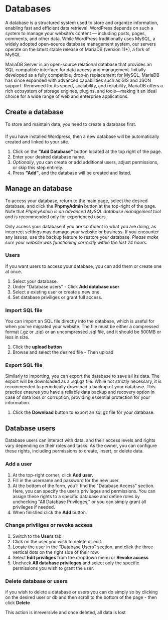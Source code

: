 # Databases

A database is a structured system used to store and organize information, enabling fast and efficient data retrieval.
WordPress depends on such a system to manage your website’s content — including posts, pages, comments, and other data. While WordPress traditionally uses MySQL, a widely adopted open-source database management system, our servers operate on the latest stable release of MariaDB (version 11+), a fork of MySQL.

MariaDB Server is an open-source relational database that provides an SQL-compatible interface for data access and management. Initially developed as a fully compatible, drop-in replacement for MySQL, MariaDB has since expanded with advanced capabilities such as GIS and JSON support. Renowned for its speed, scalability, and reliability, MariaDB offers a rich ecosystem of storage engines, plugins, and tools—making it an ideal choice for a wide range of web and enterprise applications.




## Create a database

To store and maintain data, you need to create a database first.

<div class="info custom-block" style="padding-top: 8px">
If you have installed Wordpress, then a new database will be automatically created and linked to your site.
</div>

1. Click on the **"Add Database"** button located at the top right of the page.
2. Enter your desired database name.
3. <i>Optionally</i>, you can create or add additional users, adjust permissions, or skip this step entirely.
4. Press **"Add"**, and the database will be created and listed.




## Manage an database

To access your database, return to the main page, select the desired database, and click the <b>PhpmyAdmin</b> button at the top-right of the page. Note that <i>PhpmyAdmin is an advanced MySQL database management tool</i> and is recommended only for experienced users.

<Note>Only access your database if you are confident in what you are doing, as incorrect settings may damage your website or business. If you encounter any issues, use the backup feature to restore your database. <i>Please make sure your website was functioning correctly within the last 24 hours.</i></Note>


### Users

If you want users to access your database, you can add them or create one at once.

1. Select your database.
2. Under "Database users" - Click <b>Add database user</b>
3. Select a existing user or create a new one.
4. Set database priviliges or grant full access.


### Import SQL file

You can import an SQL file directly into the database, which is useful for when you've migrated your website. The file must be either a compressed format (.gz or .zip) or an uncompressed .sql file, and it should be 500MB or less in size.

1. Click the <b>upload button</b>
2. Browse and select the desired file - Then upload

### Export SQL file

Similarly to importing, you can export the database to save all its data. The export will be downloaded as a .sql.gz file. While not strictly necessary, it is recommended to periodically download a backup of your database. This practice ensures you have a reliable data backup and recovery option in case of data loss or corruption, providing essential protection for your information. 

1. Click the <b>Download</b> button to export an sql.gz file for your database.


## Database users

Database users can interact with data, and their access levels and rights vary depending on their roles and tasks. As the owner, you can configure these rights, including permissions to create, insert, or delete data. 

### Add a user

1. At the top-right corner; click <b>Add user.</b>
2. Fill in the username and password for the new user.
3. At the bottom of the form, you’ll find the "Database Access" section. Here, you can specify the user’s privileges and permissions. You can assign these rights to a specific database and define roles by unchecking "All Database Privileges," or you can simply grant all privileges if needed.
4. When finished click the <b>Add</b> button. 


### Change priviliges or revoke access

1. Switch to the <b>Users</b> tab.
2. Click on the user you wish to delete or edit.
3. Locate the user in the "Database Users" section, and click the three vertical dots on the right side of their row.
4. Select <b>Edit priviliges</b> from the dropdown menu or <b>Revoke access</b>
5. Uncheck <b>All database privileges</b> and select only the specific permissions you wish to grant the user.


### Delete database or users

if you wish to delete a database or users you can do simply so by clicking on the desired user or db and then scroll to the bottom of the page - then click <b>Delete</b>

<Note>This action is inreversivle and once deleted, all data is lost </Note>







